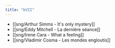 ```yaml
---
title: "bVII"
---
```


- [[sng/Arthur Simms - It's only mystery]]
- [[sng/Eddy Mitchell - La dernière séance]]
- [[sng/Irene Cara - What a feeling]]
- [[sng/Vladimir Cosma - Les mondes engloutis]]
 
